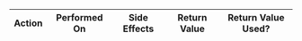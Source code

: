 | Action | Performed On | Side Effects | Return Value | Return Value Used? |
| ------ | ------------ | ------------ | ------------ | ------------------ |
